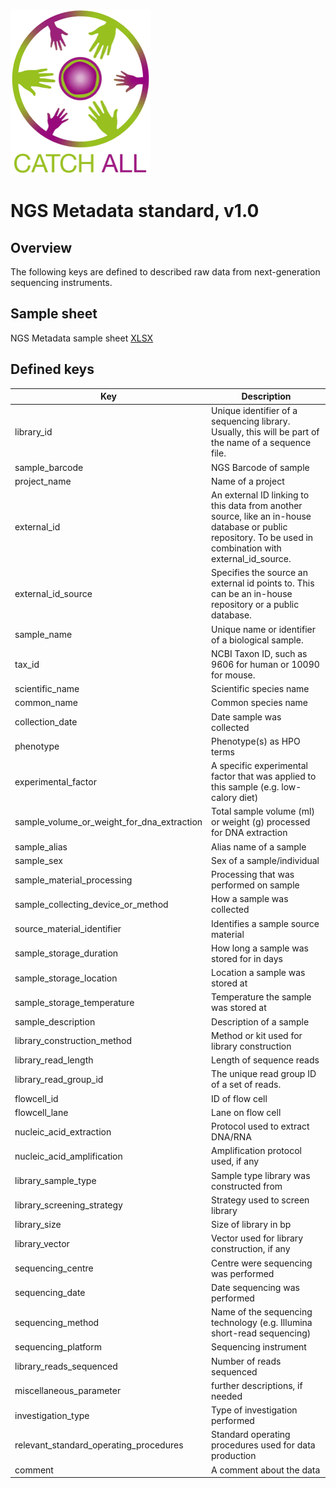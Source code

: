 ![](../../images/logo.png)
# NGS Metadata standard, v1.0

## Overview

The following keys are defined to described raw data from next-generation sequencing instruments.

## Sample sheet

NGS Metadata sample sheet [XLSX](CATCH-ALL_NGS_raw_data_1.0.xlsx)

## Defined keys

| Key                                        | Description                                                                                                                                                 |
| ------------------------------------------ | ----------------------------------------------------------------------------------------------------------------------------------------------------------- |
| library_id                                 | Unique identifier of a sequencing library. Usually, this will be part of the name of a sequence file.                                                       |
| sample_barcode                             | NGS Barcode of sample                                                                                                                                       |
| project_name                               | Name of a project                                                                                                                                           |
| external_id                                | An external ID linking to this data from another source, like an in-house database or public repository. To be used in combination with external_id_source. |
| external_id_source                         | Specifies the source an external id points to. This can be an in-house repository or a public database.                                                     |
| sample_name                                | Unique name or identifier of a biological sample.                                                                                                           |
| tax_id                                     | NCBI Taxon ID, such as 9606 for human or 10090 for mouse.                                                                                                   |
| scientific_name                            | Scientific species name                                                                                                                                     |
| common_name                                | Common species name                                                                                                                                         |
| collection_date                            | Date sample was collected                                                                                                                                   |
| phenotype                                  | Phenotype(s) as HPO terms                                                                                                                                   |
| experimental_factor                        | A specific experimental factor that was applied to this sample (e.g. low-calory diet)                                                                       |
| sample_volume_or_weight_for_dna_extraction | Total sample volume (ml) or weight (g) processed for DNA extraction                                                                                         |
| sample_alias                               | Alias name of a sample                                                                                                                                      |
| sample_sex                                 | Sex of a sample/individual                                                                                                                                  |
| sample_material_processing                 | Processing that was performed on sample                                                                                                                     |
| sample_collecting_device_or_method         | How a sample was collected                                                                                                                                  |
| source_material_identifier                 | Identifies a sample source material                                                                                                                         |
| sample_storage_duration                    | How long a sample was stored for in days                                                                                                                    |
| sample_storage_location                    | Location a sample was stored at                                                                                                                             |
| sample_storage_temperature                 | Temperature the sample was stored at                                                                                                                        |
| sample_description                         | Description of a sample                                                                                                                                     |
| library_construction_method                | Method or kit used for library construction                                                                                                                 |
| library_read_length                        | Length of sequence reads                                                                                                                                    |
| library_read_group_id                      | The unique read group ID of a set of reads.                                                                                                                 |
| flowcell_id                                | ID of flow cell                                                                                                                                             |
| flowcell_lane                              | Lane on flow cell                                                                                                                                           |
| nucleic_acid_extraction                    | Protocol used to extract DNA/RNA                                                                                                                            |
| nucleic_acid_amplification                 | Amplification protocol used, if any                                                                                                                         |
| library_sample_type                        | Sample type library was constructed from                                                                                                                    |
| library_screening_strategy                 | Strategy used to screen library                                                                                                                             |
| library_size                               | Size of library in bp                                                                                                                                       |
| library_vector                             | Vector used for library construction, if any                                                                                                                |
| sequencing_centre                          | Centre were sequencing was performed                                                                                                                        |
| sequencing_date                            | Date sequencing was performed                                                                                                                               |
| sequencing_method                          | Name of the sequencing technology (e.g. Illumina short-read sequencing)                                                                                     |
| sequencing_platform                        | Sequencing instrument                                                                                                                                       |
| library_reads_sequenced                    | Number of reads sequenced                                                                                                                                   |
| miscellaneous_parameter                    | further descriptions, if needed                                                                                                                             |
| investigation_type                         | Type of investigation performed                                                                                                                             |
| relevant_standard_operating_procedures     | Standard operating procedures used for data production                                                                                                      |
| comment                                    | A comment about the data                                                                                                                                    |
